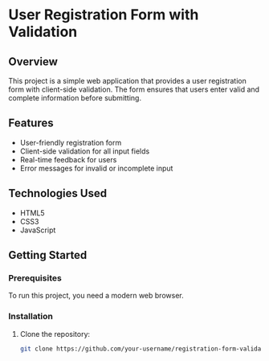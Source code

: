 # User Registration Form with Validation

## Overview

This project is a simple web application that provides a user registration form with client-side validation. The form ensures that users enter valid and complete information before submitting.

## Features

- User-friendly registration form
- Client-side validation for all input fields
- Real-time feedback for users
- Error messages for invalid or incomplete input

## Technologies Used

- HTML5
- CSS3
- JavaScript

## Getting Started

### Prerequisites

To run this project, you need a modern web browser.

### Installation

1. Clone the repository:

   ```sh
   git clone https://github.com/your-username/registration-form-validation.git
